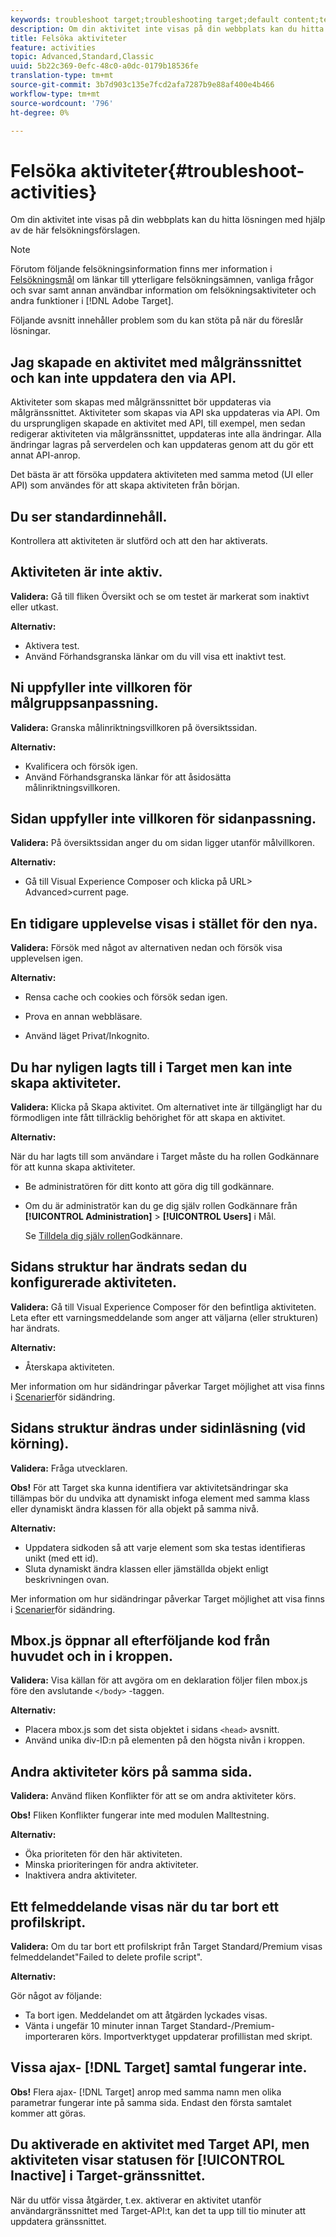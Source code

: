 ```yaml
---
keywords: troubleshoot target;troubleshooting target;default content;test not live;activity not live;targeting not working;previous experience displays;cannot create activities;can't create activities;create activities;page structure changed;page structure modified;error message;error delete profile script;ajax not working
description: Om din aktivitet inte visas på din webbplats kan du hitta lösningen med hjälp av de här felsökningsförslagen.
title: Felsöka aktiviteter
feature: activities
topic: Advanced,Standard,Classic
uuid: 5b22c369-0efc-48c0-a0dc-0179b18536fe
translation-type: tm+mt
source-git-commit: 3b7d903c135e7fcd2afa7287b9e88af400e4b466
workflow-type: tm+mt
source-wordcount: '796'
ht-degree: 0%

---
```



# Felsöka aktiviteter{#troubleshoot-activities}

Om din aktivitet inte visas på din webbplats kan du hitta lösningen med hjälp av de här felsökningsförslagen.

>[!NOTE]
>
>Förutom följande felsökningsinformation finns mer information i [Felsökningsmål](../../r-troubleshooting-target/troubleshooting-target.md#reference_A9DB82675D044BD8861F6752A4EE6839) om länkar till ytterligare felsökningsämnen, vanliga frågor och svar samt annan användbar information om felsökningsaktiviteter och andra funktioner i [!DNL Adobe Target].

Följande avsnitt innehåller problem som du kan stöta på när du föreslår lösningar.

## Jag skapade en aktivitet med målgränssnittet och kan inte uppdatera den via API.

Aktiviteter som skapas med målgränssnittet bör uppdateras via målgränssnittet. Aktiviteter som skapas via API ska uppdateras via API. Om du ursprungligen skapade en aktivitet med API, till exempel, men sedan redigerar aktiviteten via målgränssnittet, uppdateras inte alla ändringar. Alla ändringar lagras på serverdelen och kan uppdateras genom att du gör ett annat API-anrop.

Det bästa är att försöka uppdatera aktiviteten med samma metod (UI eller API) som användes för att skapa aktiviteten från början.

## Du ser standardinnehåll.

Kontrollera att aktiviteten är slutförd och att den har aktiverats.

## Aktiviteten är inte aktiv.

**Validera:** Gå till fliken Översikt och se om testet är markerat som inaktivt eller utkast.

**Alternativ:**

* Aktivera test.
* Använd Förhandsgranska länkar om du vill visa ett inaktivt test.

## Ni uppfyller inte villkoren för målgruppsanpassning.

**Validera:** Granska målinriktningsvillkoren på översiktssidan.

**Alternativ:**

* Kvalificera och försök igen.
* Använd Förhandsgranska länkar för att åsidosätta målinriktningsvillkoren.

## Sidan uppfyller inte villkoren för sidanpassning.

**Validera:** På översiktssidan anger du om sidan ligger utanför målvillkoren.

**Alternativ:**

* Gå till Visual Experience Composer och klicka på URL\> Advanced\>current page.

## En tidigare upplevelse visas i stället för den nya.

**Validera:** Försök med något av alternativen nedan och försök visa upplevelsen igen.

**Alternativ:**

* Rensa cache och cookies och försök sedan igen.

* Prova en annan webbläsare.
* Använd läget Privat/Inkognito.

## Du har nyligen lagts till i Target men kan inte skapa aktiviteter.

**Validera:** Klicka på Skapa aktivitet. Om alternativet inte är tillgängligt har du förmodligen inte fått tillräcklig behörighet för att skapa en aktivitet.

**Alternativ:**

När du har lagts till som användare i Target måste du ha rollen Godkännare för att kunna skapa aktiviteter.

* Be administratören för ditt konto att göra dig till godkännare.
* Om du är administratör kan du ge dig själv rollen Godkännare från **[!UICONTROL Administration]** > **[!UICONTROL Users]** i Mål.

   Se [Tilldela dig själv rollen](../../administrating-target/start-target.md#task_15CAA437A71444E2932B333D5E66A3C7)Godkännare.

## Sidans struktur har ändrats sedan du konfigurerade aktiviteten.

**Validera:** Gå till Visual Experience Composer för den befintliga aktiviteten. Leta efter ett varningsmeddelande som anger att väljarna (eller strukturen) har ändrats.

**Alternativ:**

* Återskapa aktiviteten.

Mer information om hur sidändringar påverkar Target möjlighet att visa finns i [Scenarier](../../c-experiences/c-visual-experience-composer/r-troubleshoot-composer/vec-scenarios.md#concept_A458A95F65B4401588016683FB1694DB)för sidändring.

## Sidans struktur ändras under sidinläsning (vid körning).

**Validera:** Fråga utvecklaren.

**Obs!** För att Target ska kunna identifiera var aktivitetsändringar ska tillämpas bör du undvika att dynamiskt infoga element med samma klass eller dynamiskt ändra klassen för alla objekt på samma nivå.

**Alternativ:**

* Uppdatera sidkoden så att varje element som ska testas identifieras unikt (med ett id).
* Sluta dynamiskt ändra klassen eller jämställda objekt enligt beskrivningen ovan.

Mer information om hur sidändringar påverkar Target möjlighet att visa finns i [Scenarier](../../c-experiences/c-visual-experience-composer/r-troubleshoot-composer/vec-scenarios.md#concept_A458A95F65B4401588016683FB1694DB)för sidändring.

## Mbox.js öppnar all efterföljande kod från huvudet och in i kroppen.

**Validera:** Visa källan för att avgöra om en deklaration följer filen mbox.js före den avslutande `</body>` -taggen.

**Alternativ:**

* Placera mbox.js som det sista objektet i sidans `<head>` avsnitt.
* Använd unika div-ID:n på elementen på den högsta nivån i kroppen.

## Andra aktiviteter körs på samma sida.

**Validera:** Använd fliken Konflikter för att se om andra aktiviteter körs.

**Obs!** Fliken Konflikter fungerar inte med modulen Malltestning.

**Alternativ:**

* Öka prioriteten för den här aktiviteten.
* Minska prioriteringen för andra aktiviteter.
* Inaktivera andra aktiviteter.

## Ett felmeddelande visas när du tar bort ett profilskript.

**Validera:** Om du tar bort ett profilskript från Target Standard/Premium visas felmeddelandet&quot;Failed to delete profile script&quot;.

**Alternativ:**

Gör något av följande:

* Ta bort igen. Meddelandet om att åtgärden lyckades visas.
* Vänta i ungefär 10 minuter innan Target Standard-/Premium-importeraren körs. Importverktyget uppdaterar profillistan med skript.

## Vissa ajax- [!DNL Target] samtal fungerar inte.

**Obs!** Flera ajax- [!DNL Target] anrop med samma namn men olika parametrar fungerar inte på samma sida. Endast den första samtalet kommer att göras.

## Du aktiverade en aktivitet med Target API, men aktiviteten visar statusen för [!UICONTROL Inactive] i Target-gränssnittet.

När du utför vissa åtgärder, t.ex. aktiverar en aktivitet utanför användargränssnittet med Target-API:t, kan det ta upp till tio minuter att uppdatera gränssnittet.